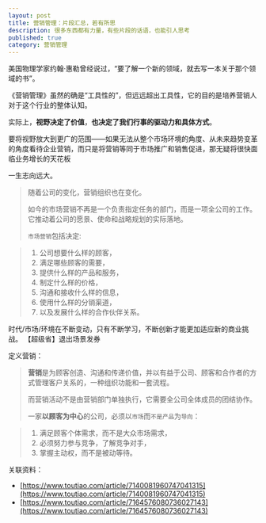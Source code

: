 ```yaml
---
layout: post
title: 营销管理：片段汇总，若有所思
description: 很多东西都有力量，有些片段的话语，也能引人思考
published: true
category: 营销管理
---
```


美国物理学家约翰·惠勒曾经说过，“要了解一个新的领域，就去写一本关于那个领域的书”。


《营销管理》虽然的确是“工具性的”，但远远超出工具性，它的目的是培养营销人对于这个行业的整体认知。


实际上，**视野决定了价值**，**也决定了我们行事的驱动力和具体方式**。


要将视野放大到更广的范围——如果无法从整个市场环境的角度、从未来趋势变革的角度看待企业营销，而只是将营销等同于市场推广和销售促进，那无疑将很快面临业务增长的天花板

一生志向远大。

> 随着公司的变化，营销组织也在变化。
> 
> 如今的市场营销不再是一个负责指定任务的部门，而是一项全公司的工作。它推动着公司的愿景、使命和战略规划的实际落地。
> 
> `市场营销`包括决定:

> 1. 公司想要什么样的顾客，
> 1. 满足哪些顾客的需要，
> 1. 提供什么样的产品和服务，
> 1. 制定什么样的价格，
> 1. 沟通和接收什么样的信息，
> 1. 使用什么样的分销渠道，
> 1. 以及发展什么样的合作伙伴关系。

时代/市场/环境在不断变动，只有不断学习，不断创新才能更加适应新的商业挑战。
【超级省】退出场景发券

定义营销：

> **营销**是为顾客创造、沟通和传递价值，并以有益于公司、顾客和合作者的方式管理客户关系的，一种组织功能和一套流程。
> 
> 而营销活动不是由营销部门单独执行，它需要全公司全体成员的团结协作。
> 
> 一家**以顾客为中心**的公司，必须以`市场`而`不是产品`为`导向`：

> 1. 满足顾客个体需求，而不是大众市场需求，
> 1. 必须努力参与竞争，了解竞争对手，
> 1. 掌握主动权，而不是被动等待。


关联资料：

* [https://www.toutiao.com/article/7140081960747041315](https://www.toutiao.com/article/7140081960747041315)
* [https://www.toutiao.com/article/7164576080736027143](https://www.toutiao.com/article/7164576080736027143)












































[NingG]:    http://ningg.github.io  "NingG"










